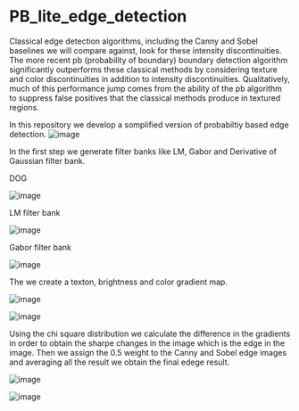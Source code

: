 # PB_lite_edge_detection

Classical edge detection algorithms, including the Canny and Sobel baselines we will compare against, look for these intensity discontinuities. The more recent pb (probability of boundary) boundary detection algorithm significantly outperforms these classical methods by considering texture and color discontinuities in addition to intensity discontinuities. Qualitatively, much of this performance jump comes from the ability of the pb algorithm to suppress false positives that the classical methods produce in textured regions.

In this repository we develop a somplified version of probabiltiy based edge detection.
![image](https://user-images.githubusercontent.com/50541542/189540846-0bdbf33a-1685-47cc-9d94-5377d2076a76.png)

In the first step we generate filter banks like LM, Gabor and Derivative of Gaussian filter bank.

DOG

![image](https://user-images.githubusercontent.com/50541542/189540911-f401b79c-fde8-4569-a654-2f8ce055971e.png)


LM filter bank 

![image](https://user-images.githubusercontent.com/50541542/189540923-22ecf836-7b96-47fc-b76c-5544a0a8bc5f.png)

Gabor filter bank

![image](https://user-images.githubusercontent.com/50541542/189540929-e0a5099a-ef94-4a48-9348-1b2d7cf814ac.png)

The we create a texton, brightness and color gradient map.

![image](https://user-images.githubusercontent.com/50541542/189540761-b615b451-9e08-49af-8e7f-0d9d73dc848e.png)

![image](https://user-images.githubusercontent.com/50541542/189540763-2b6ac157-9fad-4eb7-b556-339be6d7891b.png)


Using the chi square distribution we calculate the difference in the gradients in order to obtain the sharpe changes in the image which is the edge in the image.
Then we assign the 0.5 weight to the Canny and Sobel edge images and averaging all the result we obtain the final edege result. 

![image](https://user-images.githubusercontent.com/50541542/189540771-bf94dc8d-a1d7-424c-8397-7a555cc7a60e.png)

![image](https://user-images.githubusercontent.com/50541542/189540777-a18cc9bc-165a-478e-b879-8aca571112a8.png)
